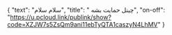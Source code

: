 {
  "text": "سلام سلام",
  "title": " چینل حمایت بشه",
  "on-off": "https://u.pcloud.link/publink/show?code=XZJW7s5ZsQm9ani11ebTyQTA1caszyN4LhMV"
}
